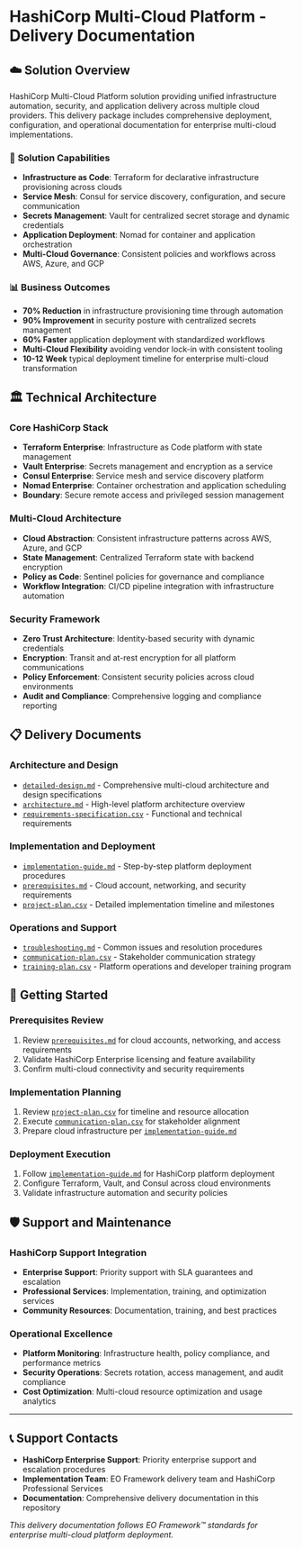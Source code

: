 # HashiCorp Multi-Cloud Platform - Delivery Documentation

## ☁️ **Solution Overview**

HashiCorp Multi-Cloud Platform solution providing unified infrastructure automation, security, and application delivery across multiple cloud providers. This delivery package includes comprehensive deployment, configuration, and operational documentation for enterprise multi-cloud implementations.

### 🎯 **Solution Capabilities**
- **Infrastructure as Code**: Terraform for declarative infrastructure provisioning across clouds
- **Service Mesh**: Consul for service discovery, configuration, and secure communication
- **Secrets Management**: Vault for centralized secret storage and dynamic credentials
- **Application Deployment**: Nomad for container and application orchestration
- **Multi-Cloud Governance**: Consistent policies and workflows across AWS, Azure, and GCP

### 📊 **Business Outcomes**
- **70% Reduction** in infrastructure provisioning time through automation
- **90% Improvement** in security posture with centralized secrets management
- **60% Faster** application deployment with standardized workflows
- **Multi-Cloud Flexibility** avoiding vendor lock-in with consistent tooling
- **10-12 Week** typical deployment timeline for enterprise multi-cloud transformation

## 🏛️ **Technical Architecture**

### **Core HashiCorp Stack**
- **Terraform Enterprise**: Infrastructure as Code platform with state management
- **Vault Enterprise**: Secrets management and encryption as a service
- **Consul Enterprise**: Service mesh and service discovery platform
- **Nomad Enterprise**: Container orchestration and application scheduling
- **Boundary**: Secure remote access and privileged session management

### **Multi-Cloud Architecture**
- **Cloud Abstraction**: Consistent infrastructure patterns across AWS, Azure, and GCP
- **State Management**: Centralized Terraform state with backend encryption
- **Policy as Code**: Sentinel policies for governance and compliance
- **Workflow Integration**: CI/CD pipeline integration with infrastructure automation

### **Security Framework**
- **Zero Trust Architecture**: Identity-based security with dynamic credentials
- **Encryption**: Transit and at-rest encryption for all platform communications
- **Policy Enforcement**: Consistent security policies across cloud environments
- **Audit and Compliance**: Comprehensive logging and compliance reporting

## 📋 **Delivery Documents**

### **Architecture and Design**
- [`detailed-design.md`](./detailed-design.md) - Comprehensive multi-cloud architecture and design specifications
- [`architecture.md`](./architecture.md) - High-level platform architecture overview
- [`requirements-specification.csv`](./requirements-specification.csv) - Functional and technical requirements

### **Implementation and Deployment**
- [`implementation-guide.md`](./implementation-guide.md) - Step-by-step platform deployment procedures
- [`prerequisites.md`](./prerequisites.md) - Cloud account, networking, and security requirements
- [`project-plan.csv`](./project-plan.csv) - Detailed implementation timeline and milestones

### **Operations and Support**
- [`troubleshooting.md`](./troubleshooting.md) - Common issues and resolution procedures
- [`communication-plan.csv`](./communication-plan.csv) - Stakeholder communication strategy
- [`training-plan.csv`](./training-plan.csv) - Platform operations and developer training program

## 🚀 **Getting Started**

### **Prerequisites Review**
1. Review [`prerequisites.md`](./prerequisites.md) for cloud accounts, networking, and access requirements
2. Validate HashiCorp Enterprise licensing and feature availability
3. Confirm multi-cloud connectivity and security requirements

### **Implementation Planning**
1. Review [`project-plan.csv`](./project-plan.csv) for timeline and resource allocation
2. Execute [`communication-plan.csv`](./communication-plan.csv) for stakeholder alignment
3. Prepare cloud infrastructure per [`implementation-guide.md`](./implementation-guide.md)

### **Deployment Execution**
1. Follow [`implementation-guide.md`](./implementation-guide.md) for HashiCorp platform deployment
2. Configure Terraform, Vault, and Consul across cloud environments
3. Validate infrastructure automation and security policies

## 🛡️ **Support and Maintenance**

### **HashiCorp Support Integration**
- **Enterprise Support**: Priority support with SLA guarantees and escalation
- **Professional Services**: Implementation, training, and optimization services
- **Community Resources**: Documentation, training, and best practices

### **Operational Excellence**
- **Platform Monitoring**: Infrastructure health, policy compliance, and performance metrics
- **Security Operations**: Secrets rotation, access management, and audit compliance
- **Cost Optimization**: Multi-cloud resource optimization and usage analytics

---

## 📞 **Support Contacts**

- **HashiCorp Enterprise Support**: Priority enterprise support and escalation procedures
- **Implementation Team**: EO Framework delivery team and HashiCorp Professional Services
- **Documentation**: Comprehensive delivery documentation in this repository

*This delivery documentation follows EO Framework™ standards for enterprise multi-cloud platform deployment.*